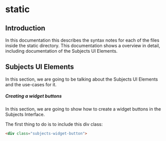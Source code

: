 # static

## Introduction

In this documentation this describes the syntax notes for each of the files inside the static directory.  This documentation shows a overview in detail, including documentation of the Subjects UI Elements. 



## Subjects UI Elements

In this section, we are going to be talking about the Subjects UI Elements and the use-cases for it. 

##### Creating a widget buttons

In this section, we are going to show how to create a widget buttons in the Subjects Interface.  

The first thing to do is to include this div class: 

```html
<div class="subjects-widget-button">
```